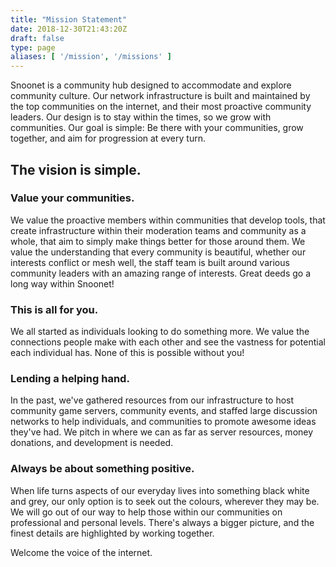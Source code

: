 ```yaml
---
title: "Mission Statement"
date: 2018-12-30T21:43:20Z
draft: false
type: page
aliases: [ '/mission', '/missions' ]
---
```


Snoonet is a community hub designed to accommodate and explore community
culture. Our network infrastructure is built and maintained by the top
communities on the internet, and their most proactive community leaders. Our
design is to stay within the times, so we grow with communities. Our goal is
simple: Be there with your communities, grow together, and aim for progression
at every turn.

## The vision is simple.

### Value your communities.

We value the proactive members within communities that develop tools, that
create infrastructure within their moderation teams and community as a whole,
that aim to simply make things better for those around them. We value the
understanding that every community is beautiful, whether our interests conflict
or mesh well, the staff team is built around various community leaders with an
amazing range of interests. Great deeds go a long way within Snoonet!

### This is all for you.

We all started as individuals looking to do something more. We value the
connections people make with each other and see the vastness for potential each
individual has. None of this is possible without you!

### Lending a helping hand.

In the past, we've gathered resources from our infrastructure to host community
game servers, community events, and staffed large discussion networks to help
individuals, and communities to promote awesome ideas they've had. We pitch in
where we can as far as server resources, money donations, and development is
needed.

### Always be about something positive.

When life turns aspects of our everyday lives into something black white and
grey, our only option is to seek out the colours, wherever they may be. We will
go out of our way to help those within our communities on professional and
personal levels. There's always a bigger picture, and the finest details are
highlighted by working together.

Welcome the voice of the internet.

